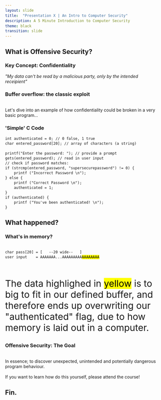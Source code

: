 ```yaml
---
layout: slide
title:  "Presentation X | An Intro to Computer Security"
description: A 5 Minute Introduction to Computer Security
theme: black
transition: slide
---
```


<section data-markdown>
<script type="text/template">

![slideshow_logo](/assets/images/code_academy.png) <!-- .element: width="300px" style="background:none; border:none; box-shadow:none;" -->


## Offensive Security 101

*The 5 minute elevator pitch...*

</script>
</section>

<section data-markdown>

## What is Offensive Security?

</section>

<section data-markdown>

### Key Concept: Confidentiality

_"My data can't be read by a malicious party, only by the intended receipient"_

</section>

<section>

<h3> Buffer overflow: the classic exploit </h3> 
<p align="left">
<br>
Let's dive into an example of how confidentiality could be broken in a very basic program...
</p>
</section>

<section>

<h3>'Simple' C Code</h3>

<pre><code style="background:none; box-shadow:none;">int authenticated = 0; // 0 false, 1 true
char entered_password[20]; // array of characters (a string)

printf("Enter the password: "); // provide a prompt
gets(entered_password); // read in user input
// check if password matches:
if (strcmp(entered_password, "supersecurepassword") != 0) {
    printf ("Incorrect Password \n");
} else {
    printf ("Correct Password \n");
    authenticated = 1;
}
if (authenticated) {
    printf ("You've been authenticated! \n");
}
</code></pre> 
</section>

<section data-markdown>

## What happened?

</section>

<section>

<h3> What's in memory? </h3>

<pre><code data-noescape style="background:none; box-shadow:none;" class="nohighlight">
char pass[20] = [   --20 wide--   ]
user input    = AAAAAAA...AAAAAAAAA<mark>AAAAAAAA</mark>
</code></pre> 
<br>
<p align='left' style="font-size:30px">The data highlighed in <mark>yellow</mark> is to big to fit in our defined buffer, and therefore ends up overwriting our "authenticated" flag, due to how memory is laid out in a computer.</p>
</section>

<section>

<h3> Offensive Security: The Goal </h3>
<p align='left'>
<br>
In essence; to discover unexpected, unintended and potentially dangerous program behaviour.  
<br>
<br>
If you want to learn how do this yourself, please attend the course!
</p>
</section>

<section data-markdown>

## Fin.

</section>

